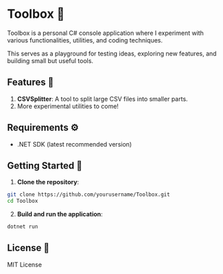 ﻿# Toolbox 🧰

Toolbox is a personal C# console application where I experiment with various functionalities, utilities, and coding techniques.

This serves as a playground for testing ideas, exploring new features, and building small but useful tools.

## Features 🌟

1. **CSVSplitter**: A tool to split large CSV files into smaller parts.
2. More experimental utilities to come!

## Requirements ⚙️

- .NET SDK (latest recommended version)

## Getting Started 🚀

1. **Clone the repository**:
```bash
git clone https://github.com/yourusername/Toolbox.git
cd Toolbox
```

2. **Build and run the application**:
```bash
dotnet run
```

## License 📜

MIT License